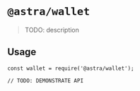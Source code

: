 # `@astra/wallet`

> TODO: description

## Usage

```
const wallet = require('@astra/wallet');

// TODO: DEMONSTRATE API
```
